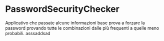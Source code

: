 # PasswordSecurityChecker
Applicativo che passate alcune informazioni base prova a forzare la password provando tutte le combinazioni dalle più frequenti a quelle meno probabili.
asssaddsad
